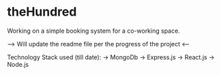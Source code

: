 # theHundred

Working on a simple booking system for a co-working space.

--> Will update the readme file per the progress of the project <--

Technology Stack used (till date):
  -> MongoDb
  -> Express.js
  -> React.js
  -> Node.js
  
  
